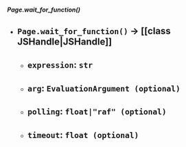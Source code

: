 ##### Page.wait_for_function()
- `Page.wait_for_function()` -> [[class JSHandle|JSHandle]]
	- 
	- `expression`: `str`
		- 
	- `arg`: `EvaluationArgument (optional)`
		- 
	- `polling`: `float|"raf" (optional)`
		- 
	- `timeout`: `float (optional)`
		- 
